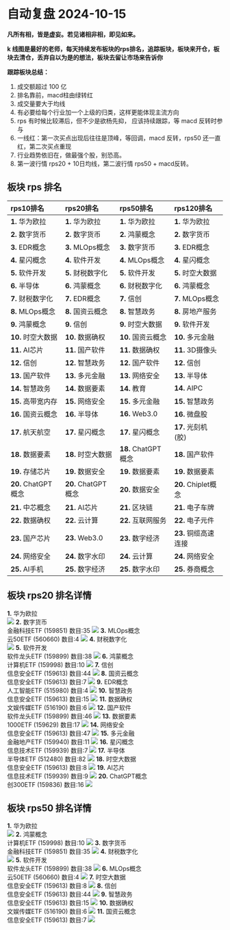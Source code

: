 # 自动复盘 2024-10-15

**凡所有相，皆是虚妄。若见诸相非相，即见如来。**

**k 线图是最好的老师，每天持续发布板块的rps排名，追踪板块，板块来开仓，板块去清仓，丢弃自以为是的想法，板块去留让市场来告诉你**
        
**跟踪板块总结：**
1. 成交额超过 100 亿
2. 排名靠前，macd柱由绿转红
3. 成交量要大于均线
4. 有必要给每个行业加一个上级的归类，这样更能体现主流方向
5. rps 有时候比较滞后，但不少是欲杨先抑， 应该持续跟踪，等 macd 反转时参与
6. 一线红：第一次买点出现后往往是顶峰，等回调，macd 反转，rps50 还一直红，第二次买点重现
7. 行业趋势依旧在，做最强个股，别恐高。
8. 第一波行情 rps20 + 10日均线，第二波行情 rps50 + macd反转。
        
## 板块 rps 排名
| rps10排名           | rps20排名           | rps50排名           | rps120排名           |
|:--------------------|:--------------------|:--------------------|:---------------------|
| **1.** 华为欧拉     | **1.** 华为欧拉     | **1.** 华为欧拉     | **1.** 华为欧拉      |
| **2.** 数字货币     | **2.** 数字货币     | **2.** 鸿蒙概念     | **2.** 数字货币      |
| **3.** EDR概念      | **3.** MLOps概念    | **3.** 数字货币     | **3.** EDR概念       |
| **4.** 星闪概念     | **4.** 软件开发     | **4.** MLOps概念    | **4.** 星闪概念      |
| **5.** 软件开发     | **5.** 财税数字化   | **5.** 软件开发     | **5.** 时空大数据    |
| **6.** 半导体       | **6.** 鸿蒙概念     | **6.** 财税数字化   | **6.** 鸿蒙概念      |
| **7.** 财税数字化   | **7.** EDR概念      | **7.** 信创         | **7.** MLOps概念     |
| **8.** MLOps概念    | **8.** 国资云概念   | **8.** 智慧政务     | **8.** 房地产服务    |
| **9.** 鸿蒙概念     | **9.** 信创         | **9.** 时空大数据   | **9.** 软件开发      |
| **10.** 时空大数据  | **10.** 数据确权    | **10.** 国资云概念  | **10.** 多元金融     |
| **11.** AI芯片      | **11.** 国产软件    | **11.** 数据确权    | **11.** 3D摄像头     |
| **12.** 信创        | **12.** 智慧政务    | **12.** 国产软件    | **12.** 信创         |
| **13.** 国产软件    | **13.** 多元金融    | **13.** 网络安全    | **13.** 半导体       |
| **14.** 智慧政务    | **14.** 数据要素    | **14.** 教育        | **14.** AIPC         |
| **15.** 高带宽内存  | **15.** 网络安全    | **15.** 多元金融    | **15.** 智慧政务     |
| **16.** 国资云概念  | **16.** 半导体      | **16.** Web3.0      | **16.** 微盘股       |
| **17.** 航天航空    | **17.** 星闪概念    | **17.** 星闪概念    | **17.** 光刻机(胶)   |
| **18.** 数据要素    | **18.** 时空大数据  | **18.** ChatGPT概念 | **18.** 国产软件     |
| **19.** 存储芯片    | **19.** 数据安全    | **19.** 数据要素    | **19.** 数据要素     |
| **20.** ChatGPT概念 | **20.** ChatGPT概念 | **20.** 数据安全    | **20.** Chiplet概念  |
| **21.** 中芯概念    | **21.** AI芯片      | **21.** 区块链      | **21.** 电子车牌     |
| **22.** 数据确权    | **22.** 云计算      | **22.** 互联网服务  | **22.** 电子元件     |
| **23.** 国产芯片    | **23.** Web3.0      | **23.** 数字经济    | **23.** 铜缆高速连接 |
| **24.** 网络安全    | **24.** 数字水印    | **24.** 云计算      | **24.** 网络安全     |
| **25.** AI手机      | **25.** 数字经济    | **25.** 数字水印    | **25.** 券商概念     |
## 板块 rps20 排名详情
**1.** 华为欧拉<br/>
 ![](https://sykent-blog-image.oss-cn-beijing.aliyuncs.com/quant/image/2024/10/1728979448845-tmp.jpg)
**2.** 数字货币<br/>金融科技ETF (159851) 数目:35
 ![](https://sykent-blog-image.oss-cn-beijing.aliyuncs.com/quant/image/2024/10/1728979450219-tmp.jpg)
**3.** MLOps概念<br/>云50ETF (560660) 数目:4
 ![](https://sykent-blog-image.oss-cn-beijing.aliyuncs.com/quant/image/2024/10/1728979451200-tmp.jpg)
**4.** 财税数字化<br/>
 ![](https://sykent-blog-image.oss-cn-beijing.aliyuncs.com/quant/image/2024/10/1728979451846-tmp.jpg)
**5.** 软件开发<br/>软件龙头ETF (159899) 数目:38
 ![](https://sykent-blog-image.oss-cn-beijing.aliyuncs.com/quant/image/2024/10/1728979452746-tmp.jpg)
**6.** 鸿蒙概念<br/>计算机ETF (159998) 数目:10
 ![](https://sykent-blog-image.oss-cn-beijing.aliyuncs.com/quant/image/2024/10/1728979453695-tmp.jpg)
**7.** 信创<br/>信息安全ETF (159613) 数目:44
 ![](https://sykent-blog-image.oss-cn-beijing.aliyuncs.com/quant/image/2024/10/1728979454611-tmp.jpg)
**8.** 国资云概念<br/>信息安全ETF (159613) 数目:7
 ![](https://sykent-blog-image.oss-cn-beijing.aliyuncs.com/quant/image/2024/10/1728979455517-tmp.jpg)
**9.** EDR概念<br/>人工智能ETF (515980) 数目:4
 ![](https://sykent-blog-image.oss-cn-beijing.aliyuncs.com/quant/image/2024/10/1728979456636-tmp.jpg)
**10.** 智慧政务<br/>信息安全ETF (159613) 数目:15
 ![](https://sykent-blog-image.oss-cn-beijing.aliyuncs.com/quant/image/2024/10/1728979457710-tmp.jpg)
**11.** 数据确权<br/>文娱传媒ETF (516190) 数目:6
 ![](https://sykent-blog-image.oss-cn-beijing.aliyuncs.com/quant/image/2024/10/1728979458695-tmp.jpg)
**12.** 国产软件<br/>软件龙头ETF (159899) 数目:46
 ![](https://sykent-blog-image.oss-cn-beijing.aliyuncs.com/quant/image/2024/10/1728979459600-tmp.jpg)
**13.** 数据要素<br/>1000ETF (159629) 数目:17
 ![](https://sykent-blog-image.oss-cn-beijing.aliyuncs.com/quant/image/2024/10/1728979460577-tmp.jpg)
**14.** 网络安全<br/>信息安全ETF (159613) 数目:47
 ![](https://sykent-blog-image.oss-cn-beijing.aliyuncs.com/quant/image/2024/10/1728979461461-tmp.jpg)
**15.** 多元金融<br/>金融地产ETF (159940) 数目:11
 ![](https://sykent-blog-image.oss-cn-beijing.aliyuncs.com/quant/image/2024/10/1728979462441-tmp.jpg)
**16.** 星闪概念<br/>信息技术ETF (159939) 数目:7
 ![](https://sykent-blog-image.oss-cn-beijing.aliyuncs.com/quant/image/2024/10/1728979463426-tmp.jpg)
**17.** 半导体<br/>半导体ETF (512480) 数目:82
 ![](https://sykent-blog-image.oss-cn-beijing.aliyuncs.com/quant/image/2024/10/1728979464361-tmp.jpg)
**18.** 时空大数据<br/>信息安全ETF (159613) 数目:8
 ![](https://sykent-blog-image.oss-cn-beijing.aliyuncs.com/quant/image/2024/10/1728979465301-tmp.jpg)
**19.** AI芯片<br/>信息技术ETF (159939) 数目:9
 ![](https://sykent-blog-image.oss-cn-beijing.aliyuncs.com/quant/image/2024/10/1728979466307-tmp.jpg)
**20.** ChatGPT概念<br/>创300ETF (159836) 数目:16
 ![](https://sykent-blog-image.oss-cn-beijing.aliyuncs.com/quant/image/2024/10/1728979467316-tmp.jpg)

## 板块 rps50 排名详情
**1.** 华为欧拉<br/>
 ![](https://sykent-blog-image.oss-cn-beijing.aliyuncs.com/quant/image/2024/10/1728979468325-tmp.jpg)
**2.** 鸿蒙概念<br/>计算机ETF (159998) 数目:10
 ![](https://sykent-blog-image.oss-cn-beijing.aliyuncs.com/quant/image/2024/10/1728979469180-tmp.jpg)
**3.** 数字货币<br/>金融科技ETF (159851) 数目:35
 ![](https://sykent-blog-image.oss-cn-beijing.aliyuncs.com/quant/image/2024/10/1728979470125-tmp.jpg)
**4.** 财税数字化<br/>
 ![](https://sykent-blog-image.oss-cn-beijing.aliyuncs.com/quant/image/2024/10/1728979470682-tmp.jpg)
**5.** 软件开发<br/>软件龙头ETF (159899) 数目:38
 ![](https://sykent-blog-image.oss-cn-beijing.aliyuncs.com/quant/image/2024/10/1728979471494-tmp.jpg)
**6.** MLOps概念<br/>云50ETF (560660) 数目:4
 ![](https://sykent-blog-image.oss-cn-beijing.aliyuncs.com/quant/image/2024/10/1728979472391-tmp.jpg)
**7.** 时空大数据<br/>信息安全ETF (159613) 数目:8
 ![](https://sykent-blog-image.oss-cn-beijing.aliyuncs.com/quant/image/2024/10/1728979473326-tmp.jpg)
**8.** 信创<br/>信息安全ETF (159613) 数目:44
 ![](https://sykent-blog-image.oss-cn-beijing.aliyuncs.com/quant/image/2024/10/1728979474258-tmp.jpg)
**9.** 智慧政务<br/>信息安全ETF (159613) 数目:15
 ![](https://sykent-blog-image.oss-cn-beijing.aliyuncs.com/quant/image/2024/10/1728979475096-tmp.jpg)
**10.** 数据确权<br/>文娱传媒ETF (516190) 数目:6
 ![](https://sykent-blog-image.oss-cn-beijing.aliyuncs.com/quant/image/2024/10/1728979475981-tmp.jpg)
**11.** 国资云概念<br/>信息安全ETF (159613) 数目:7
 ![](https://sykent-blog-image.oss-cn-beijing.aliyuncs.com/quant/image/2024/10/1728979476828-tmp.jpg)
